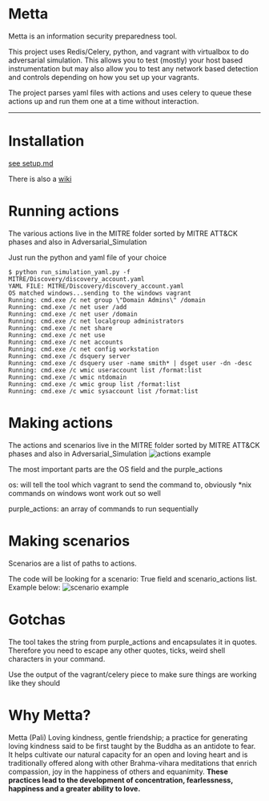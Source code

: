 # Metta 

Metta is an information security preparedness tool.  

This project uses Redis/Celery, python, and vagrant with virtualbox to do adversarial simulation.  This allows you to test (mostly) your host based instrumentation but may also allow you to test any network based detection and controls depending on how you set up your vagrants.

The project parses yaml files with actions and uses celery to queue these actions up and run them one at a time without interaction.



---

# Installation
[see setup.md](setup.md)

There is also a [wiki](https://github.com/uber-common/metta/wiki)


# Running actions
The various actions live in the MITRE folder sorted by MITRE ATT&CK phases and also in Adversarial_Simulation

Just run the python and yaml file of your choice

```
$ python run_simulation_yaml.py -f MITRE/Discovery/discovery_account.yaml
YAML FILE: MITRE/Discovery/discovery_account.yaml
OS matched windows...sending to the windows vagrant
Running: cmd.exe /c net group \"Domain Admins\" /domain
Running: cmd.exe /c net user /add
Running: cmd.exe /c net user /domain
Running: cmd.exe /c net localgroup administrators
Running: cmd.exe /c net share
Running: cmd.exe /c net use
Running: cmd.exe /c net accounts
Running: cmd.exe /c net config workstation
Running: cmd.exe /c dsquery server
Running: cmd.exe /c dsquery user -name smith* | dsget user -dn -desc
Running: cmd.exe /c wmic useraccount list /format:list
Running: cmd.exe /c wmic ntdomain
Running: cmd.exe /c wmic group list /format:list
Running: cmd.exe /c wmic sysaccount list /format:list
```


# Making actions
The actions and scenarios live in the MITRE folder sorted by MITRE ATT&CK phases and also in Adversarial_Simulation
![actions example](docs/images/scenario.png)

The most important parts are the OS field and the purple_actions

os: will tell the tool which vagrant to send the command to, obviously *nix commands on windows wont work out so well

purple_actions: an array of commands to run sequentially

# Making scenarios
Scenarios are a list of paths to actions.

The code will be looking for a  scenario: True field and scenario_actions list. Example below:
![scenario example](docs/images/scenario2.png)




# Gotchas

The tool takes the string from purple_actions and encapsulates it in quotes.  Therefore you need to escape any other quotes, ticks, weird shell characters in your command.

Use the output of the vagrant/celery piece to make sure things are working like they should

# Why Metta?
Metta (Pali)
Loving kindness, gentle friendship; a practice for generating loving kindness said to be first taught by the Buddha as an antidote to fear. It helps cultivate our natural capacity for an open and loving heart and is traditionally offered along with other Brahma-vihara meditations that enrich compassion, joy in the happiness of others and equanimity. <b> These practices lead to the development of concentration, fearlessness, happiness and a greater ability to love. </b>
